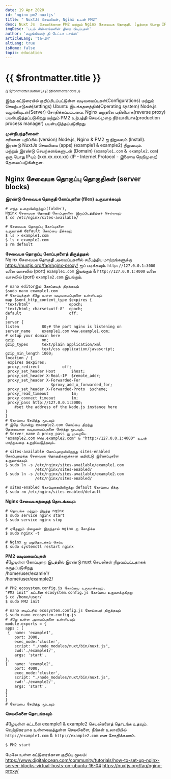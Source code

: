 ```yaml
---
date: 19 Apr 2020
id: 'nginx-pm2-nuxtjs'
title: " NuxtJs செயலிகள், Nginx உடன் PM2"
desc: Nuxt Js  செயலிக்கான PM2 மற்றும் Nginx சேவையக தொகுதி. (ஒற்றை பொது IP ல் இயங்கும் இரண்டு Nuxt Js செயலிகள்)
imgDesc: 'படம் சின்னங்களின் திரை பிடிப்புகள்'
author: 'வழங்கியவர் தி டேட்டா டாக்ஸ்'
articleLang: 'ta-IN'
altLang: true
isHome: false
topic: education
---
```


# {{ $frontmatter.title }}
<i style="font-size: 0.75em;"> {{ $frontmatter.author }} {{ $frontmatter.date }} </i>

இந்த கட்டுரையில் குறிப்பிடப்பட்டுள்ள வடிவமைப்புகள்(Configurations) மற்றும் செயற்பாடுகள்(settings) Ubuntu இயக்கதளத்தில்(Operating system) Node.js வழங்கியுடன்(Server) சோதிக்கப்பட்டவை. 
Nginx மறுதலை பதிலியாக(reverse proxy) பயன்படுத்தப்படுகிறது மற்றும் PM2 உற்பத்தி செயல்முறை நிர்வாகியாக(production process manager) பயன்படுத்தப்படுகிறது. 

**முன்நிபந்தனைகள்**  
சரியான பதிப்பில் (version) Node.js, Nginx & PM2 ஐ நிறுவவும் (Install).  
இரண்டு NuxtJs செயலியை (apps) (example1 & example2) நிறுவவும்.  
மற்றும் இரண்டு செயற்களங்களுடன் (Domain) (`example1.com` &` example2.com`) ஒரு பொது IPயும் (xxx.xx.xxx.xx) (IP - Internet Protocol - 
இணைய நெறிமுறை) தேவைப்படுகின்றன. 

## Nginx சேவையக தொகுப்பு தொகுதிகள் (server blocks)

**இரண்டு சேவையக தொகுதி கோப்புகளை (files) உருவாக்கவும்**

```linux
# எந்த உறையிலிருந்தும்(folder), 
Nginx சேவையக தொகுதி கோப்புகளின் இருப்பிடத்திற்குச் செல்லவும்
$ cd /etc/nginx/sites-available/

# சேவையக தொகுப்பு கோப்புகளை 
உருவாக்கி default கோப்பை நீக்கவும் 
$ ls > example1.com
$ ls > example2.com
$ rm default
```

**சேவையக தொகுப்பு  கோப்புகளைத் திருத்துதல்**  
Nginx சேவையக தொகுதி அமைப்புகளில் சமீபத்திய மாற்றங்களுக்கு <https://nuxtjs.org/faq/nginx-proxy/> ஐப் படிக்கவும்.
`http://127.0.0.1:3000` வலை வாசலில் (port) `example1.com` இயங்கும்   & `http://127.0.0.1:4000` வலை வாசலில் (port) `example2.com` இயங்கும்.

```linux
# nano editorஇல் கோப்பைத் திறக்கவும்
$sudo nano example1.com
# கோப்புக்குள் கீழே உள்ள வடிவமைப்புகளை உள்ளிடவும்
map $sent_http_content_type $expires {
"text/html"                 epoch;
"text/html; charset=utf-8"  epoch;
default                     off;
}
server {
listen          80;# the port nginx is listening on
server_name     example1.com www.example1.com;
# setup your domain here
gzip            on;
gzip_types      text/plain application/xml 
                text/css application/javascript;
gzip_min_length 1000;
location / {
 expires $expires;
 proxy_redirect          off;
 proxy_set_header Host       $host;
 proxy_set_header X-Real-IP  $remote_addr;
 proxy_set_header X-Forwarded-For    
                    $proxy_add_x_forwarded_for;
 proxy_set_header X-Forwarded-Proto  $scheme;
 proxy_read_timeout          1m;
 proxy_connect_timeout       1m;
 proxy_pass http://127.0.0.1:3000; 
    #set the address of the Node.js instance here
}
}
# கோப்பை சேமித்து மூடவும்
# இதே போன்று example2.com கோப்பை திறந்து 
தேவையான வடிவமைப்புகளை சேர்த்து மூடவும்.
# Server_name & proxy_pass ஐ முறையே 
"example2.com www.example2.com" & "http://127.0.0.1:4000" உடன் 
மாற்றுவதை உறுதிப்படுத்தவும்.

# sites-available கோப்புறையிலிருந்து sites-enabled 
கோப்புறைக்கு சேவையக தொகுதிகளுக்கான குறியீட்டு இணைப்புகளை 
உருவாக்கவும்
$ sudo ln -s /etc/nginx/sites-available/example1.com 
             /etc/nginx/sites-enabled/
$ sudo ln -s /etc/nginx/sites-available/example2.com 
             /etc/nginx/sites-enabled/

# sites-enabled கோப்புறையிலிருந்து default கோப்பை நீக்கு
$ sudo rm /etc/nginx/sites-enabled/default
```
**Nginx சேவையகத்தைத் தொடங்கவும்**
```linux
# தொடங்க மற்றும் நிறுத்த nginx
$ sudo service nginx start
$ sudo service nginx stop

# ஏதேனும் பிழைகள் இருந்தால் nginx ஐ சோதிக்க
$ sudo nginx -t

# Nginx ஐ மறுதொடக்கம் செய்ய
$ sudo systemctl restart nginx

```
**PM2 வடிவமைப்புகள்**  
கீழேயுள்ள கோப்புறை இடத்தில் இரண்டு nuxt செயலிகள் நிறுவப்பட்டதாகக் கருதப்படுகிறது  
/home/user/examle1/  
/home/user/example2/  

```linux
# PM2 ecosystem.config.js கோப்பை உருவாக்கவும். 
"PM2 init" கட்டளை ecosystem.config.js கோப்பை உருவாக்குகிறது
$ cd /home/user/
$ sudo PM2 init

# nano எடிட்டரில் ecosystem.config.js கோப்பைத் திருத்தவும்
$ sudo nano ecosystem.config.js
# கீழே உள்ள அமைப்புகளை உள்ளிடவும்
module.exports = {
apps : [
 {	name: 'example1',
    port: 3000,
	exec_mode:'cluster',
	script: "./node_modules/nuxt/bin/nuxt.js",
	cwd:'./example1/',
	args: 'start',
},
{	name: 'example2',
    port: 4000,
    exec_mode:'cluster',
    script: "./node_modules/nuxt/bin/nuxt.js",
    cwd:'./example2/',
    args: 'start',
}
]
}
# கோப்பை சேமித்து மூடவும்
```
**செயலிகளை தொடங்கவும்**

கீழேயுள்ள கட்டளை example1 & example2 செயலிகளைத் தொடங்க உதவும். வெற்றிகரமாக உள்ளமைத்துள்ள செயலிகளை, நீங்கள் உலாவியில் `http://example1.com` &` http://example2.com` என சோதிக்கலாம்.
```linux
$ PM2 start
```

மேலே உள்ள கட்டுரைக்கான குறிப்பு மூலம்:    
<https://www.digitalocean.com/community/tutorials/how-to-set-up-nginx-server-blocks-virtual-hosts-on-ubuntu-16-04>
<https://nuxtjs.org/faq/nginx-proxy/>


<style>


</style>